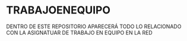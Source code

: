 # TRABAJOENEQUIPO
DENTRO DE ESTE REPOSITORIO APARECERÁ TODO LO RELACIONADO CON LA ASIGNATUAR DE TRABAJO EN EQUIPO EN LA RED

